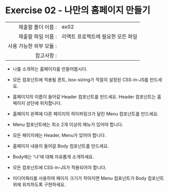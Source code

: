 # Exercise 02 - 나만의 홈페이지 만들기

|                      |                    |
| --------------------:| ------------------ |
|   제출할 폴더 이름 :     |  ex02              |
|   제출할 파일 이름 :     |리액트 프로젝트에 필요한 모든 파일|
|   사용 가능한 외부 모듈 : |                    |
|   참고사항 :           |                    |

- 나를 소개하는 홈페이지를 만들어봅시다.

- 모든 컴포넌트에 적용될 폰트, box-sizing가 적절히 설정된 CSS-in-JS를 만드세요.

- 홈페이지의 이름이 들어갈 Header 컴포넌트를 만드세요.
Header 컴포넌트는 홈페이지 상단에 위치합니다.

- 홈페이지 왼쪽에 다른 페이지의 하이퍼링크가 달린 Menu 컴포넌트를 만드세요.
- Menu 컴포넌트에는 최소 2개 이상의 메뉴가 있어야 합니다.
- 모든 페이지에는 Header, Menu가 있어야 합니다.

- 홈페이지 내용이 들어갈 Body 컴포넌트를 만드세요.
- Body에는 '나'에 대해 자유롭게 소개하세요.

- 모든 컴포넌트에 CSS-in-JS가 적용되어야 합니다.

- 미디어쿼리를 사용하여 페이지 크기가 작아지면 Menu 컴포넌트가 Body 컴포넌트 위에 위치하도록 구현하세요.
